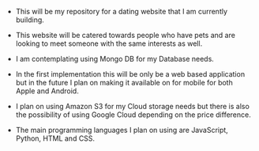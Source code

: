 - This will be my repository for a dating website that I am currently building.

- This website will be catered towards people who have pets and are looking to meet someone with the same interests as well.

- I am contemplating using Mongo DB for my Database needs.

- In the first implementation this will be only be a web based application but in the future I plan on making it available on for mobile for both Apple and  Android.

- I plan on using Amazon S3 for my Cloud storage needs but there is also the possibility of using Google Cloud depending on the price difference.

- The main programming languages I plan on using are JavaScript, Python, HTML and CSS.
